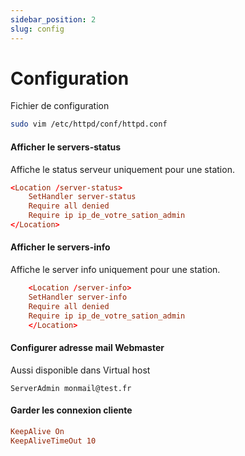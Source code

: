 ```yaml
---
sidebar_position: 2
slug: config
---
```


# Configuration

Fichier de configuration
```bash
sudo vim /etc/httpd/conf/httpd.conf
```

#### Afficher le servers-status
Affiche le status serveur uniquement pour une station.
```conf
<Location /server-status>
    SetHandler server-status
    Require all denied
    Require ip ip_de_votre_sation_admin
</Location>
```

#### Afficher le servers-info

Affiche le server info uniquement pour une station.
```conf
    <Location /server-info>
    SetHandler server-info
    Require all denied
    Require ip ip_de_votre_sation_admin
    </Location>
```
#### Configurer adresse mail Webmaster

Aussi disponible dans Virtual host
```
ServerAdmin monmail@test.fr
```
#### Garder les connexion cliente
```conf
KeepAlive On
KeepAliveTimeOut 10
```